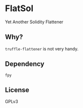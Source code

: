 # FlatSol
Yet Another Solidity Flattener

## Why?
`truffle-flattener` is not very handy.

## Dependency
`fpy`

## License
GPLv3
